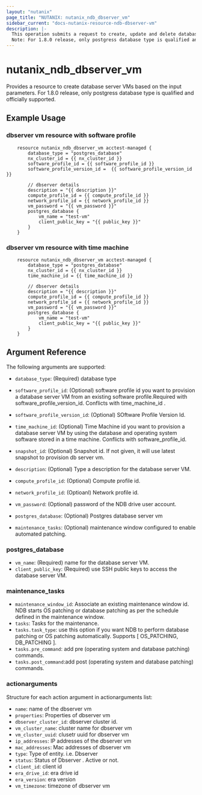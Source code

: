 ```yaml
---
layout: "nutanix"
page_title: "NUTANIX: nutanix_ndb_dbserver_vm"
sidebar_current: "docs-nutanix-resource-ndb-dbserver-vm"
description: |-
  This operation submits a request to create, update and delete database server VMs in Nutanix database service (NDB).
  Note: For 1.8.0 release, only postgress database type is qualified and officially supported.
---
```


# nutanix_ndb_dbserver_vm

Provides a resource to create database server VMs based on the input parameters. For 1.8.0 release, only postgress database type is qualified and officially supported.

## Example Usage

### dbserver vm resource with software profile

```hcl
    resource nutanix_ndb_dbserver_vm acctest-managed {
		database_type = "postgres_database"
        nx_cluster_id = {{ nx_cluster_id }}
		software_profile_id = {{ software_profile_id }}
		software_profile_version_id =  {{ software_profile_version_id }}

        // dbserver details 
        description = "{{ description }}"
		compute_profile_id = {{ compute_profile_id }}
		network_profile_id = {{ network_profile_id }}
		vm_password = "{{ vm_password }}"
		postgres_database {
			vm_name = "test-vm"
			client_public_key = "{{ public_key }}"
		}
	}
```

### dbserver vm resource with time machine
```hcl
    resource nutanix_ndb_dbserver_vm acctest-managed {
		database_type = "postgres_database"
        nx_cluster_id = {{ nx_cluster_id }}
		time_machine_id = {{ time_machine_id }}

        // dbserver details 
        description = "{{ description }}"
		compute_profile_id = {{ compute_profile_id }}
		network_profile_id = {{ network_profile_id }}
		vm_password = "{{ vm_password }}"
		postgres_database {
			vm_name = "test-vm"
			client_public_key = "{{ public_key }}"
		}
	}
```

## Argument Reference

The following arguments are supported:

* `database_type`: (Required) database type
* `software_profile_id`: (Optional) software profile id you want to provision a database server VM from an existing software profile.Required with software_profile_version_id. Conflicts with time_machine_id . 
* `software_profile_version_id`: (Optional) SOftware Profile Version Id. 
* `time_machine_id`: (Optional) Time Machine id you want to provision a database server VM by using the database and operating system software stored in a time machine. Conflicts with software_profile_id. 
* `snapshot_id`: (Optional) Snapshot id. If not given, it will use latest snapshot to provision db server vm. 

* `description`: (Optional) Type a description for the database server VM.
* `compute_profile_id`: (Optional) Compute profile id.
* `network_profile_id`: (Optioanl) Network profile id.
* `vm_password`: (Optional) password of the NDB drive user account.
* `postgres_database`: (Optional) Postgres database server vm
* `maintenance_tasks`: (Optional) maintenance window configured to enable automated patching.

### postgres_database
* `vm_name`: (Required) name for the database server VM.
* `client_public_key`: (Required) use SSH public keys to access the database server VM.

### maintenance_tasks
* `maintenance_window_id`: Associate an existing maintenance window id. NDB starts OS patching or database patching as per the schedule defined in the maintenance window.
* `tasks`: Tasks for the maintenance.
* `tasks.task_type`: use this option if you want NDB to perform database patching or OS patching automatically. Supports [ OS_PATCHING, DB_PATCHING ]. 
* `tasks.pre_command`: add pre (operating system and database patching) commands.
* `tasks.post_command`:add post (operating system and database patching) commands.


### actionarguments

Structure for each action argument in actionarguments list:

* `name`: name of the dbserver vm
* `properties`: Properties of dbserver vm
* `dbserver_cluster_id`: dbserver cluster id.
* `vm_cluster_name`: cluster name for dbserver vm
* `vm_cluster_uuid`: clusetr uuid for dbserver vm
* `ip_addresses`: IP addresses of the dbserver vm
* `mac_addresses`: Mac addresses of dbserver vm
* `type`: Type of entity. i.e. Dbserver
* `status`: Status of Dbserver . Active or not.
* `client_id`:  client id
* `era_drive_id`: era drive id
* `era_version`: era version
* `vm_timezone`:  timezone of dbserver vm
